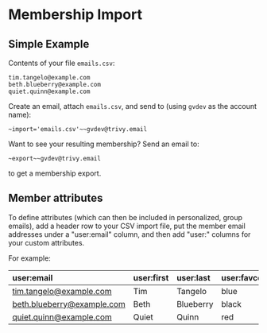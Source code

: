 # Membership Import

## Simple Example

Contents of your file ```emails.csv```:

```
tim.tangelo@example.com
beth.blueberry@example.com
quiet.quinn@example.com
```

Create an email, attach ```emails.csv```, and send to (using ```gvdev``` as the account name):

```
~import='emails.csv'~~gvdev@trivy.email
```

Want to see your resulting membership?  Send an email to:

```
~export~~gvdev@trivy.email
```

to get a membership export.


## Member attributes

To define attributes (which can then be included in personalized,
group emails), add a header row to your CSV import file, put the
member email addresses under a "user:email" column, and then add
"user:<attribute name>" columns for your custom attributes.  

For example:

| user:email                  | user:first | user:last  | user:favcolor  |
|:----------------------------|:-----------|:-----------|:---------------|
|tim.tangelo@example.com      | Tim        | Tangelo    | blue           |
|beth.blueberry@example.com   | Beth       | Blueberry  | black          |
|quiet.quinn@example.com      | Quiet      | Quinn      | red            |

